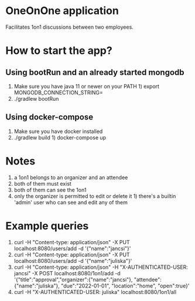 # OneOnOne application

Facilitates 1on1 discussions between two employees.

# How to start the app?

## Using bootRun and an already started mongodb

1) Make sure you have java 11 or newer on your PATH
1) export MONGODB_CONNECTION_STRING=<a valid mongodb connection string>
1) ./gradlew bootRun

## Using docker-compose

1) Make sure you have docker installed
1) ./gradlew build
1) docker-compose up

# Notes

1) a 1on1 belongs to an organizer and an attendee
1) both of them must exist
1) both of them can see the 1on1
1) only the organizer is permitted to edit or delete it
1) there's a builtin 'admin' user who can see and edit any of them

# Example queries

1) curl -H "Content-type: application/json" -X PUT localhost:8080/users/add -d '{"name":"jancsi"}'
1) curl -H "Content-type: application/json" -X PUT localhost:8080/users/add -d '{"name":"juliska"}'
1) curl -H "Content-type: application/json" -H "X-AUTHENTICATED-USER: jancsi"  -X POST localhost:8080/1on1/add -d '{"title":"approval","organizer":{"name":"jancsi"}, "attendee":{"name":"juliska"}, "due":"2022-01-01", "location":"home", "open":true}'
1) curl -H "X-AUTHENTICATED-USER: juliska" localhost:8080/1on1/all

